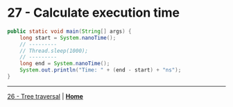 # 27 - Calculate execution time


```java
public static void main(String[] args) {
    long start = System.nanoTime();
    // ---------
    // Thread.sleep(1000);
    // ---------
    long end = System.nanoTime();
    System.out.println("Time: " + (end - start) + "ns");
}
```


---

[26 - Tree traversal](../26-tree-traversal/README.md) | **[Home](../README.md)**